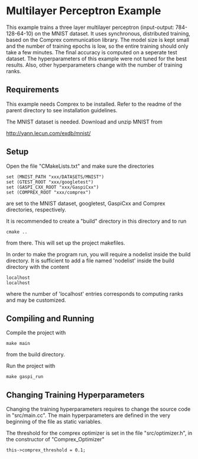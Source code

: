 # Multilayer Perceptron Example

This example trains a three layer multilayer perceptron (input-output: 784-128-64-10) on the MNIST dataset. It uses synchronous, distributed training, based on the Comprex communication library. The model size is kept small and the number of training epochs is low, so the entire training should only take a few minutes. The final accuracy is computed on a seperate test dataset.
The hyperparameters of this example were not tuned for the best results. Also, other hyperparameters change with the number of training ranks. 


## Requirements
This example needs Comprex to be installed. Refer to the readme of the parent directory to see installation guidelines.

The MNIST dataset is needed. Download and unzip MNIST from
 
http://yann.lecun.com/exdb/mnist/

## Setup
Open the file "CMakeLists.txt" and make sure the directories
```
set (MNIST_PATH "xxx/DATASETS/MNIST")
set (GTEST_ROOT "xxx/googletest")
set (GASPI_CXX_ROOT "xxx/GaspiCxx")
set (COMPREX_ROOT "xxx/comprex")
```
are set to the MNIST dataset, googletest, GaspiCxx and Comprex directories, respectively.

It is recommended to create a "build" directory in this directory and to run 
```
cmake ..
```
from there. This will set up the project makefiles.

In order to make the program run, you will require a nodelist inside the build directory. It is sufficient to add a file named 'nodelist' inside the build directory with the content
```
localhost
localhost
```
where the number of 'localhost' entries corresponds to computing ranks and may be customized.

## Compiling and Running
Compile the project with 
```
make main
```
from the build directory.

Run the project with
```
make gaspi_run
```

## Changing Training Hyperparameters
Changing the training hyperparameters requires to change the source code in "src/main.cc". The main hyperparameters are defined in the very beginning of the file as static variables. 

The threshold for the comprex optimizer is set in the file "src/optimizer.h", in the constructor of "Comprex_Optimizer"
```
this->comprex_threshold = 0.1;
```
